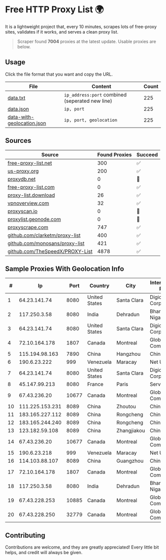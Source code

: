 
# Free HTTP Proxy List 🌍

It is a lightweight project that, every 10 minutes, scrapes lots of free-proxy sites, validates if it works, and serves a clean proxy list.


> Scraper found **7004** proxies at the latest update. Usable proxies are below.

## Usage

Click the file format that you want and copy the URL.


|File|Content|Count|
|----|-------|-----|
|[data.txt](https://raw.githubusercontent.com/themiralay/Proxy-List-World/master/data.txt)|`ip_address:port` combined (seperated new line)|225|
|[data.json](https://raw.githubusercontent.com/themiralay/Proxy-List-World/master/data.json)|`ip, port`|225|
|[data-with-geolocation.json](https://raw.githubusercontent.com/themiralay/Proxy-List-World/master/data-with-geolocation.json)|`ip, port, geolocation`|225|

## Sources

|Source|Found Proxies|Succeed|
|------|-------------|-------|
|[free-proxy-list.net](https://free-proxy-list.net)|300|✅|
|[us-proxy.org](https://www.us-proxy.org)|200|✅|
|[proxydb.net](http://proxydb.net)|0|🚫|
|[free-proxy-list.com](https://free-proxy-list.com/?page=&port=&type%5B%5D=http&type%5B%5D=https&up_time=0&search=Search)|0|✅|
|[proxy-list.download](https://www.proxy-list.download/HTTP)|26|✅|
|[vpnoverview.com](https://vpnoverview.com/privacy/anonymous-browsing/free-proxy-servers)|32|✅|
|[proxyscan.io](https://www.proxyscan.io)|0|🚫|
|[proxylist.geonode.com](https://proxylist.geonode.com/api/proxy-list?limit=300&page=1&sort_by=lastChecked&sort_type=desc&protocols=http,https)|0|🚫|
|[proxyscrape.com](https://api.proxyscrape.com/v2/?request=displayproxies&protocol=http&timeout=10000&country=all&ssl=all&anonymity=all)|747|✅|
|[github.com/clarketm/proxy-list](https://raw.githubusercontent.com/clarketm/proxy-list/master/proxy-list-raw.txt)|400|✅|
|[github.com/monosans/proxy-list](https://raw.githubusercontent.com/monosans/proxy-list/main/proxies/http.txt)|421|✅|
|[github.com/TheSpeedX/PROXY-List](https://raw.githubusercontent.com/TheSpeedX/PROXY-List/master/http.txt)|4878|✅|


## Sample Proxies With Geolocation Info

|#|Ip|Port|Country|City|Internet Service Provider|
|-|--|----|-------|----|-------------------------|
|1|64.23.141.74|8080|United States|Santa Clara|Digicon Corporation|
|2|117.250.3.58|8080|India|Dehradun|Bharat Sanchar Nigam Ltd|
|3|64.23.141.74|8080|United States|Santa Clara|Digicon Corporation|
|4|72.10.164.178|1807|Canada|Montreal|GloboTech Communications|
|5|115.194.98.163|7890|China|Hangzhou|Chinanet|
|6|190.6.23.222|999|Venezuela|Maracay|Net Uno|
|7|64.23.141.74|8080|United States|Santa Clara|Digicon Corporation|
|8|45.147.99.213|8080|France|Paris|Serverd SAS|
|9|67.43.236.20|10677|Canada|Montreal|GloboTech Communications|
|10|111.225.153.231|8089|China|Zhoutou|China Telecom|
|11|183.165.227.112|8089|China|Rongcheng|Chinanet|
|12|183.165.244.240|8089|China|Rongcheng|Chinanet|
|13|123.182.59.108|8089|China|Zhangjiakou|China Telecom|
|14|67.43.236.20|10677|Canada|Montreal|GloboTech Communications|
|15|190.6.23.218|999|Venezuela|Maracay|Net Uno|
|16|114.103.88.107|8089|China|Guangzhou|Chinanet|
|17|72.10.164.178|1807|Canada|Montreal|GloboTech Communications|
|18|117.250.3.58|8080|India|Dehradun|Bharat Sanchar Nigam Ltd|
|19|67.43.228.253|10885|Canada|Montreal|GloboTech Communications|
|20|67.43.228.250|32779|Canada|Montreal|GloboTech Communications|



## Contributing

Contributions are welcome, and they are greatly appreciated! Every
little bit helps, and credit will always be given.

